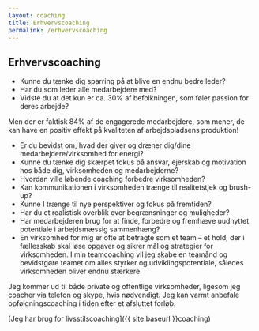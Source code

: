 ```yaml
---
layout: coaching
title: Erhvervscoaching
permalink: /erhvervscoaching
---
```


## Erhvervscoaching

- Kunne du tænke dig sparring på at blive en endnu bedre leder?
- Har du som leder alle medarbejdere med?
- Vidste du at det kun er ca. 30% af befolkningen, som føler passion for deres arbejde?

Men der er faktisk 84% af de engagerede medarbejdere, som mener, de kan have en positiv effekt på kvaliteten af arbejdspladsens produktion!

- Er du bevidst om, hvad der giver og dræner dig/dine medarbejdere/virksomhed for energi?
- Kunne du tænke dig skærpet fokus på ansvar, ejerskab og motivation hos både dig, virksomheden og medarbejderne?
- Hvordan ville løbende coaching forbedre virksomheden?
- Kan kommunikationen i virksomheden trænge til realitetstjek og brush-up?
- Kunne I trænge til nye perspektiver og fokus på fremtiden?
- Har du et realistisk overblik over begrænsninger og muligheder?
- Har medarbejderen brug for at finde, forbedre og fremhæve uudnyttet potentiale i arbejdsmæssig sammenhæng?
- En virksomhed for mig er ofte at betragte som et team – et hold, der i fællesskab skal løse opgaver og sikrer mål og strategier for virksomheden. I min teamcoaching vil jeg skabe en teamånd og bevidstgøre teamet om alles styrker og udviklingspotentiale, således virksomheden bliver endnu stærkere.

Jeg kommer ud til både private og offentlige virksomheder, ligesom jeg coacher via telefon og skype, hvis nødvendigt. Jeg kan varmt anbefale opfølgningscoaching i tiden efter et afsluttet forløb.

[Jeg har brug for livsstilscoaching]({{ site.baseurl }}coaching)
